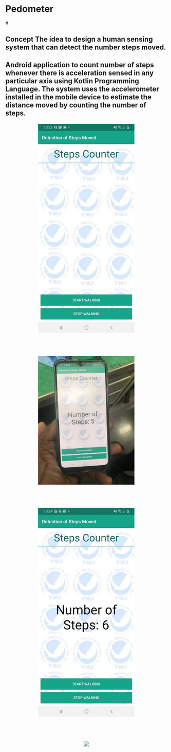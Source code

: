 # Pedometer

#<h2>Concept
 The idea to design a human sensing system that can detect the number steps moved.
<h2> Android application to count number of steps whenever there is acceleration sensed in any particular axis using Kotlin Programming Language. The system uses the accelerometer installed in the mobile device to estimate the distance moved by counting the number of steps.
 <br/>
 
<p align="center">
 <img width="300" src="./design/Starting.jpeg"></p>
 <br/>
  <p align="center">
 <img width="300" src="./design/Results after Experimet.jpeg"></p>
 <br />
 
 <p align="center">
  <img width="300" src="./design/Testing system.jpeg" ></p>
 <br />
  
  <p align="center">
  <img width="452" src="./design/experiment.gif"></p>
  
  
  

 
